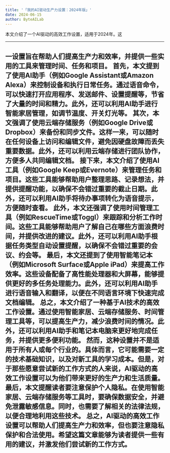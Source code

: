 ```yaml
---
title: '「我的AI驱动生产力设置：2024年版」'
date: 2024-06-15
author: ByteAILab
---
```


本文介绍了一个AI驱动的高效工作设置，适用于2024年。这

---
一设置旨在帮助人们提高生产力和效率，并提供一些实用的工具来管理时间、任务和项目。
首先，本文提到了使用AI助手（例如Google Assistant或Amazon Alexa）来控制设备和执行日常任务。通过语音命令，可以快速打开应用程序、发送邮件、设置提醒等，节省了大量的时间和精力。此外，还可以利用AI助手进行智能家居管理，如调节温度、开关灯光等。
其次，本文强调了使用云端存储服务（例如Google Drive或Dropbox）来备份和同步文件。这样一来，可以随时在任何设备上访问和编辑文件，避免因硬盘故障而丢失重要数据。此外，还可以利用云端存储进行团队协作，方便多人共同编辑文档。
接下来，本文介绍了使用AI工具（例如Google Keep或Evernote）来管理任务和项目。这些工具能够帮助用户整理思路、记录想法，并提供提醒功能，以确保不会错过重要的截止日期。此外，还可以利用AI助手将待办事项转化为语音提示，方便随时查看。
此外，本文还强调了使用时间管理工具（例如RescueTime或Toggl）来跟踪和分析工作时间。这些工具能够帮助用户了解自己在哪些方面浪费时间，并提供改进的建议。此外，还可以利用AI助手根据任务类型自动设置提醒，以确保不会错过重要的会议、约会等。
最后，本文还提到了使用智能笔记本（例如Microsoft Surface或Apple iPad）来提高工作效率。这些设备配备了高性能处理器和大屏幕，能够提供更好的多任务处理能力。此外，还可以利用AI助手进行语音输入和翻译，以便在不同语言环境下快速完成文档编辑。
总之，本文介绍了一种基于AI技术的高效工作设置。通过使用智能家居、云端存储服务、时间管理工具等，可以提高生产力，减少浪费时间的情况。此外，还可以利用AI助手和笔记本电脑来更好地完成任务，并提供更多便利功能。
然而，这种设置并不是适用于所有人或每个行业的。具体而言，它可能需要一定的技术基础知识，以及对新工具的学习成本。但是，对于那些愿意尝试新的工作方式的人来说，AI驱动的高效工作设置可以为他们带来更好的生产力和生活质量。
最后，本文提醒读者要注意保护个人隐私。在使用智能家居、云端存储服务等工具时，要确保数据安全，并避免泄露敏感信息。同时，也需要了解相关的法律法规，以便合理地利用这些技术。
总之，AI驱动的高效工作设置可以帮助人们提高生产力和效率，但也要注意隐私保护和合法使用。希望这篇文章能够为读者提供一些有用的建议，并激发他们尝试新的工作方式。
---

